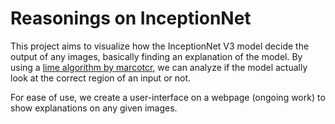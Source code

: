# Reasonings on InceptionNet

This project aims to visualize how the InceptionNet V3 model decide the output of any images, basically finding an explanation of the model. By using a [lime algorithm by marcotcr](https://github.com/marcotcr/lime), we can analyze if the model actually look at the correct region of an input or not. 

For ease of use, we create a user-interface on a webpage (ongoing work) to show explanations on any given images.
